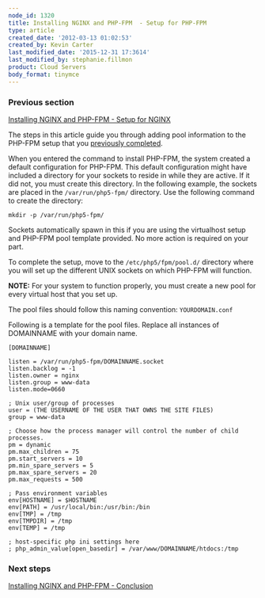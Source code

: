 ```yaml
---
node_id: 1320
title: Installing NGINX and PHP-FPM  - Setup for PHP-FPM
type: article
created_date: '2012-03-13 01:02:53'
created_by: Kevin Carter
last_modified_date: '2015-12-31 17:3614'
last_modified_by: stephanie.fillmon
product: Cloud Servers
body_format: tinymce
---
```


### Previous section

[Installing NGINX and PHP-FPM - Setup for
NGINX](http://www.rackspace.com/knowledge_center/article/installing-nginx-and-php-fpm-setup-for-nginx)

The steps in this article guide you through adding pool information to
the PHP-FPM setup that you [previously
completed](http://www.rackspace.com/knowledge_center/article/installing-nginx-and-php-fpm-setup-for-nginx).

When you entered the command to install PHP-FPM, the system created a
default configuration for PHP-FPM. This default configuration might have
included a directory for your sockets to reside in while they are
active. If it did not, you must create this directory. In the following
example, the sockets are placed in the `/var/run/php5-fpm/` directory.
Use the following command to create the directory:

    mkdir -p /var/run/php5-fpm/

Sockets automatically spawn in this if you are using the virtualhost
setup and PHP-FPM pool template provided. No more action is required on
your part.

To complete the setup, move to the `/etc/php5/fpm/pool.d/` directory
where you will set up the different UNIX sockets on which PHP-FPM will
function.

**NOTE:** For your system to function properly, you must create a new
pool for every virtual host that you set up.

The pool files should follow this naming convention: `YOURDOMAIN.conf`

Following is a template for the pool files. Replace all instances of
DOMAINNAME with your domain name.

    [DOMAINNAME]

    listen = /var/run/php5-fpm/DOMAINNAME.socket
    listen.backlog = -1
    listen.owner = nginx
    listen.group = www-data
    listen.mode=0660

    ; Unix user/group of processes
    user = (THE USERNAME OF THE USER THAT OWNS THE SITE FILES)
    group = www-data

    ; Choose how the process manager will control the number of child processes.
    pm = dynamic
    pm.max_children = 75
    pm.start_servers = 10
    pm.min_spare_servers = 5
    pm.max_spare_servers = 20
    pm.max_requests = 500

    ; Pass environment variables
    env[HOSTNAME] = $HOSTNAME
    env[PATH] = /usr/local/bin:/usr/bin:/bin
    env[TMP] = /tmp
    env[TMPDIR] = /tmp
    env[TEMP] = /tmp

    ; host-specific php ini settings here
    ; php_admin_value[open_basedir] = /var/www/DOMAINNAME/htdocs:/tmp

### Next steps

[Installing NGINX and PHP-FPM -
Conclusion](http://www.rackspace.com/knowledge_center/article/installing-nginx-and-php-fpm-conclusion)

